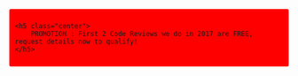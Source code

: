 <div style="background-color:red; padding : 10px; border-radius : 3px;">
    
    <h5 class="center">
        PROMOTION : First 2 Code Reviews we do in 2017 are FREE, request details now to qualify!
    </h5>
        
</div>